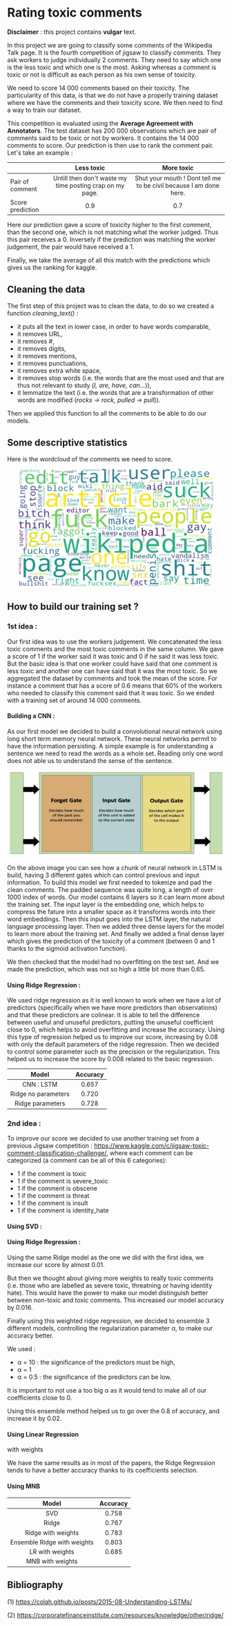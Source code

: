 # Rating toxic comments

**Disclaimer** : this project contains **vulgar** text.

In this project we are going to classify some comments of the Wikipedia Talk page. It is the fourth competition of jigsaw to classify comments. They ask workers to judge individually 2 comments. They need to say which one is the less toxic and which one is the most. Asking whereas a comment is toxic or not is difficult as each person as his own sense of toxicity.
  
We need to score 14 000 comments based on their toxicity. The particularity of this data, is that we do not have a properly training dataset where we have the comments and their toxicity score. We then need to find a way to train our dataset.

This competition is evaluated using the **Average Agreement with Annotators**. The test dataset has 200 000 observations which are pair of comments said to be toxic or not by workers. It contains the 14 000 comments to score. Our prediction is then use to rank the comment pair. Let's take an example :

<div align="center">

|                  |                       **Less toxic**                      |                            **More toxic**                           |
|------------------|:---------------------------------------------------------:|:-------------------------------------------------------------------:|
| Pair of comment  | Untill then don't waste my time  posting crap on my page. | Shut your mouth ! Dont tell me to be  civil because I am done here. |
| Score prediction |                            0.9                            |                                 0.7                                 |


</div>

Here our prediction gave a score of toxicity higher to the first comment, than the second one, which is not matching what the worker judged. Thus this pair receives a 0. Inversely if the prediction was matching the worker judgement, the pair would have received a 1.

Finally, we take the average of all this match with the predictions which gives us the ranking for kaggle.


## Cleaning the data
The first step of this project was to clean the data, to do so we created a function *cleaning_text()* :
- it puts all the text in lower case, in order to have words comparable,
- it removes URL,
- it removes #,
- it removes digits,
- it removes mentions,
- it removes punctuations,
- it removes extra white space,
- it removes stop words (i.e. the words that are the most used and that are thus not relevant to study (*I, are, have, can...*)),
- it lemmatize the text (i.e. the words that are a transformation of other words are modified  (*rocks -> rock, pulled -> pull*)).

Then we applied this function to all the comments to be able to do our models.

## Some descriptive statistics
Here is the wordcloud of the comments we need to score.

<div align="center">
  
<img src="https://github.com/LucieBertiere/Rating-toxic-comments/blob/main/Images/comments_to_score.PNG" width="450" height="275">
  
</div>

## How to build our training set ?
### 1st idea :
Our first idea was to use the workers judgement. We concatenated the less toxic comments and the most toxic comments in the same column. We gave a score of 1 if the worker said it was toxic and 0 if he said it was less toxic.
But the basic idea is that one worker could have said that one comment is less toxic and another one can have said that it was the most toxic. So we aggregated the dataset by comments and took the mean of the score. 
For instance a comment that has a score of 0.6 means that 60% of the workers who needed to classify this comment said that it was toxic.
So we ended with a training set of around 14 000 comments.

#### Building a CNN :
As our first model we decided to build a convolutional neural network using long short term memory neural network. These neural networks permit to have the information persisting. A simple example is for understanding a sentence we need to read the words as a whole set. Reading only one word does not able us to understand the sense of the sentence. 


<div align="center">
  
<img src="https://github.com/LucieBertiere/Rating-toxic-comments/blob/main/Images/lstm_gates.PNG" width="500" height="200">
  
</div>
 

On the above image you can see how a chunk of neural network in LSTM is build, having 3 different gates which can control previous and input information. 
To build this model we first needed to tokenize and pad the clean comments. The padded sequence was quite long, a length of over 1000 index of words. 
Our model contains 6 layers so it can learn more about the training set. The input layer is the embedding one, which helps to compress the fature into a smaller space as it transforms words into their word embeddings. Then this input goes into the LSTM layer, the natural language processing layer. Then we added three dense layers for the model to learn more about the training set. And finally we added a final dense layer which gives the prediction of the toxicity of a comment (between 0 and 1 thanks to the sigmoid activation function).

We then checked that the model had no overfitting on the test set. And we made the prediction, which was not so high a little bit more than 0.65.

#### Using Ridge Regression :
We used ridge regression as it is well known to work when we have a lot of predictors (specifically when we have more predictors than observations) and that these predictors are colinear. It is able to tell the difference between useful and unuseful predictors, putting the unuseful coefficient close to 0, which helps to avoid overfitting and increase the accuracy.
Using this type of regression helped us to improve our score, increasing by 0.08 with only the default parameters of the ridge regression. Then we decided to control some parameter such as the precision or the regularization. This helped us to increase the score by 0.008 related to the basic regression. 

<div align="center">
  
|      **Model**      | **Accuracy** |
|:-------------------:|:------------:|
|      CNN : LSTM     |     0.657    |
| Ridge no parameters |     0.720    |
|   Ridge parameters  |     0.728    |
  
</div>

### 2nd idea :
To improve our score we decided to use another training set from a previous Jigsaw competition : https://www.kaggle.com/c/jigsaw-toxic-comment-classification-challenge/, where each comment can be categorized (a comment can be all of this 6 categories):
- 1 if the comment is toxic
- 1 if the comment is severe_toxic
- 1 if the comment is obscene
- 1 if the comment is threat
- 1 if the comment is insult
- 1 if the comment is identity_hate

#### Using SVD :

#### Using Ridge Regression :
Using the same Ridge model as the one we did with the first idea, we increase our score by almost 0.01.

But then we thought about giving more weights to really toxic comments (i.e. those who are labelled as severe toxic, threatning or having identity hate). This would have the power to make our model distinguish better between non-toxic and toxic comments. This increased our model accuracy by 0.016.

Finally using this weighted ridge regression, we decided to ensemble 3 different models, controlling the regularization parameter α, to make our accuracy better. 

We used :
- α = 10 : the significance of the predictors must be high,
- α = 1
- α = 0.5 : the significance of the predictors can be low.

It is important to not use a too big α as it would tend to make all of our coefficients close to 0.

Using this ensemble method helped us to go over the 0.8 of accuracy, and increase it by 0.02.

#### Using Linear Regression

with weights

We have the same results as in most of the papers, the Ridge Regression tends to have a better accuracy thanks to its coefficients selection.

#### Using MNB 


<div align="center">
  
|          **Model**          | **Accuracy** |
|:---------------------------:|:------------:|
|             SVD             |     0.758    |
|            Ridge            |     0.767    |
|      Ridge with weights     |     0.783    |
| Ensemble Ridge with weights |     0.803    |
|       LR with weights       |     0.685    |
|       MNB with weights      |              |
  
</div>

## Bibliography
(1) https://colah.github.io/posts/2015-08-Understanding-LSTMs/

(2) https://corporatefinanceinstitute.com/resources/knowledge/other/ridge/
